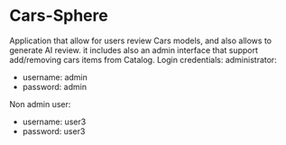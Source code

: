 # Cars-Sphere
Application that allow for users review Cars models, and also allows to generate AI review. it includes also an admin interface that support add/removing cars items from Catalog.
Login credentials:
administrator:
 * username: admin
 * password: admin

Non admin user:
 * username: user3
 * password: user3
